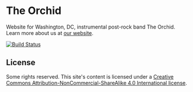 # The Orchid

Website for Washington, DC, instrumental post-rock band The Orchid. Learn more about us at [our website](https://whoistheorchid.com/).

[![Build Status](https://travis-ci.org/jgarber623/whoistheorchid.com.svg)](https://travis-ci.org/jgarber623/whoistheorchid.com)

## License

Some rights reserved. This site's content is licensed under a [Creative Commons Attribution-NonCommercial-ShareAlike 4.0 International license](http://creativecommons.org/licenses/by-nc-sa/4.0/).